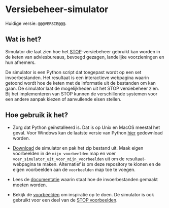 # Versiebeheer-simulator

Huidige versie: `@@@VERSIE@@@`.

## Wat is het?
Simulator die laat zien hoe het [STOP](@@@STOP_Documentatie_Url@@@)-versiebeheer gebruikt kan worden in de keten van adviesbureaus, bevoegd gezagen, landelijke voorzieningen en hun afnemers.

De simulator is een Python script dat toegepast wordt op een set invoerbestanden. Het resultaat is een interactieve webpagina waarin getoond wordt hoe de keten met de informatie uit de bestanden om kan gaan. De simulator laat de mogelijkheden uit het STOP versiebeheer zien. Bij het implementeren van STOP kunnen de verschillende systemen voor een andere aanpak kiezen of aanvullende eisen stellen.

## Hoe gebruik ik het?

- Zorg dat Python geïnstalleerd is. Dat is op Unix en MacOS meestal het geval. Voor Windows kan de laatste versie van Python [hier](https://www.python.org/downloads/) gedownload worden.

- [Download](download.zip) de simulator en pak het zip bestand uit. Maak eigen voorbeelden in de `mijn voorbeelden` map en voer `voer_simulator_uit_voor_mijn_voorbeelden` uit om de resultaat-webpagina te maken. Alternatief is om deze repository te klonen en de eigen voorbeelden aan de `voorbeelden` map toe te voegen.

- Lees de [documentatie](../../wiki) waarin staat hoe de invoerbestanden gemaakt moeten worden.

- Bekijk de [voorbeelden](voorbeelden) om inspiratie op te doen. De simulator is ook gebruikt voor een deel van de [STOP voorbeelden](@@@STOP_Voorbeelden_Url@@@).

